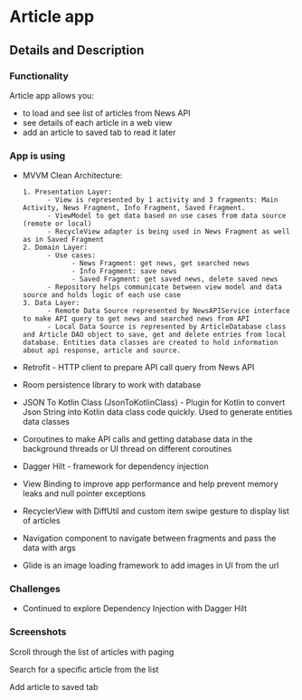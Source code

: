 # Article app
## Details and Description
### Functionality
Article app allows you:
* to load and see list of articles from News API
* see details of each article in a web view
* add an article to saved tab to read it later

### App is using
* MVVM Clean Architecture:

      1. Presentation Layer:
            - View is represented by 1 activity and 3 fragments: Main Activity, News Fragment, Info Fragment, Saved Fragment.
            - ViewModel to get data based on use cases from data source (remote or local)
            - RecycleView adapter is being used in News Fragment as well as in Saved Fragment
      2. Domain Layer:
            - Use cases:
                  - News Fragment: get news, get searched news
                  - Info Fragment: save news
                  - Saved Fragment: get saved news, delete saved news
            - Repository helps communicate between view model and data source and holds logic of each use case
      3. Data Layer:
            - Remote Data Source represented by NewsAPIService interface to make API query to get news and searched news from API 
            - Local Data Source is represented by ArticleDatabase class and Article DAO object to save, get and delete entries from local database. Entities data classes are created to hold information about api response, article and source.

* Retrofit - HTTP client to prepare API call query from News API
* Room persistence library to work with database
* JSON To Kotlin Class ​(JsonToKotlinClass)​ - Plugin for Kotlin to convert Json String into Kotlin data class code quickly. Used to generate entities data classes
* Coroutines to make API calls and getting database data in the background threads or UI thread on different coroutines
* Dagger Hilt - framework for dependency injection
* View Binding to improve app performance and help prevent memory leaks and null pointer exceptions
* RecyclerView with DiffUtil and custom item swipe gesture to display list of articles
* Navigation component to navigate between fragments and pass the data with args
* Glide is an image loading framework to add images in UI from the url

### Challenges

* Continued to explore Dependency Injection with Dagger Hilt

### Screenshots

Scroll through the list of articles with paging

Search for a specific article from the list

Add article to saved tab



